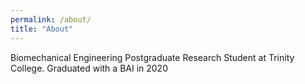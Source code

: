 ```yaml
---
permalink: /about/
title: "About"
---
```


Biomechanical Engineering Postgraduate Research Student at Trinity College.
Graduated with a BAI in 2020
